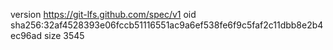 version https://git-lfs.github.com/spec/v1
oid sha256:32af4528393e06fccb51116551ac9a6ef538fe6f9c5faf2c11dbb8e2b4ec96ad
size 3545
